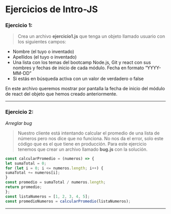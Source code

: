 # Ejercicios de Intro-JS

### Ejercicio 1:

 > Crea un archivo **ejercicio1.js** que tenga un objeto llamado usuario con los siguientes
 campos:
 - Nombre (el tuyo o inventado)
 - Apellidos (el tuyo o inventado)
 - Una lista con los temas del bootcamp Node.js, Git y react con sus nombres y fechas
 de inicio de cada módulo. Fecha en formato “YYYY-MM-DD”
 - Si estás en búsqueda activa con un valor de verdadero o false
 
 En este archivo queremos mostrar por pantalla la fecha de inicio del módulo de react del
 objeto que hemos creado anteriormente.

---

 ### Ejercicio 2:
 *Arreglar bug*
 
 > Nuestro cliente está intentando calcular el promedio de una lista de números pero nos dice
 que no funciona. No nos da el error, solo este código que es el que tiene en producción.
 Para este ejercicio tenemos que crear un archivo llamado **bug.js** con la solución.

```js
const calcularPromedio = (numeros) => {
let sumaTotal = 0;
for (let i = 0; i <= numeros.length; i++) {
sumaTotal += numeros[i];
}
const promedio = sumaTotal / numeros.length;
return promedio;
};
const listaNumeros = [1, 2, 3, 4, 5];
const promedioNumeros = calcularPromedio(listaNumeros);
```
---

